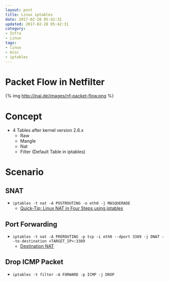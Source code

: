 ```yaml
---
layout: post
title: Linux iptables
date: 2017-02-28 05:42:31
updated: 2017-02-28 05:42:31
category:
- Infra
- Linux
tags:
- linux
- misc
- iptables
---
```


# Packet Flow in Netfilter

{% img http://inai.de/images/nf-packet-flow.png %}

<!--more-->

# Concept
- 4 Tables after kernel version 2.6.x
  - Raw
  - Mangle
  - Nat
  - Filter (Default Table in iptables)

# Scenario
## SNAT
- `iptables -t nat -A POSTROUTING -o eth0 -j MASQUERADE`
  - [Quick-Tip: Linux NAT in Four Steps using iptables](http://www.revsys.com/writings/quicktips/nat.html) 

## Port Forwarding
- `iptables -t nat -A PREROUTING -p tcp -i eth0 --dport 3389 -j DNAT --to-destination <TARGET_IP>:3389`
  - [Destination NAT](https://www.netfilter.org/documentation/HOWTO/NAT-HOWTO-6.html#ss6.2) 

## Drop ICMP Packet
- `iptables -t filter -A FORWARD -p ICMP -j DROP`

